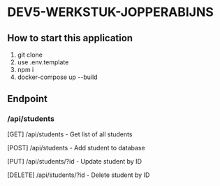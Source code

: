 # DEV5-WERKSTUK-JOPPERABIJNS

## How to start this application

1. git clone
2. use .env.template
3. npm i
4. docker-compose up --build

## Endpoint

### /api/students

[GET] /api/students - Get list of all students

[POST] /api/students - Add student to database

[PUT] /api/students/?id - Update student by ID

[DELETE] /api/students/?id - Delete student by ID
